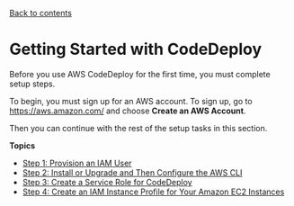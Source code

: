 [Back to contents](index.md)

# Getting Started with CodeDeploy<a name="getting-started-codedeploy"></a>

Before you use AWS CodeDeploy for the first time, you must complete setup steps\.

To begin, you must sign up for an AWS account\. To sign up, go to [https://aws\.amazon\.com/](https://aws.amazon.com/) and choose **Create an AWS Account**\.

Then you can continue with the rest of the setup tasks in this section\.

**Topics**
+ [Step 1: Provision an IAM User](getting-started-provision-user.md)
+ [Step 2: Install or Upgrade and Then Configure the AWS CLI](getting-started-configure-cli.md)
+ [Step 3: Create a Service Role for CodeDeploy](getting-started-create-service-role.md)
+ [Step 4: Create an IAM Instance Profile for Your Amazon EC2 Instances](getting-started-create-iam-instance-profile.md)